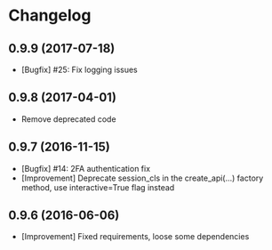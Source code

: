 Changelog
=========

0.9.9 (2017-07-18)
--------------------
* [Bugfix] #25: Fix logging issues

0.9.8 (2017-04-01)
------------------
* Remove deprecated code

0.9.7 (2016-11-15)
------------------
* [Bugfix] #14: 2FA authentication fix
* [Improvement] Deprecate session_cls in the create_api(...) factory method, use interactive=True flag instead

0.9.6 (2016-06-06)
------------------
* [Improvement] Fixed requirements, loose some dependencies

